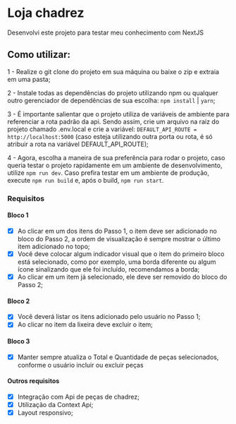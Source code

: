 # Loja chadrez
Desenvolvi este projeto para testar meu conhecimento com NextJS

## Como utilizar:

1 - Realize o git clone do projeto em sua máquina ou baixe o zip e extraia em uma pasta;

2 - Instale todas as dependências do projeto utilizando npm ou qualquer outro gerenciador de dependências de sua escolha: `npm install` | `yarn`;

3 - É importante salientar que o projeto utiliza de variáveis de ambiente para referenciar a rota padrão da api. Sendo assim, crie um arquivo na raiz do projeto chamado .env.local e crie a variável: `DEFAULT_API_ROUTE = http://localhost:5000` (caso esteja utilizando outra porta ou rota, é só atribuir a rota na variável DEFAULT_API_ROUTE);

4 - Agora, escolha a maneira de sua preferência para rodar o projeto, caso queria testar o projeto rapidamente em um ambiente de desenvolvimento, utilize `npm run dev`. Caso prefira testar em um ambiente de produção, execute `npm run build` e, após o build, `npm run start`. 
### Requisitos

#### Bloco 1
- [x] Ao clicar em um dos itens do Passo 1, o item deve ser adicionado no bloco do Passo 2, a ordem de visualização é sempre mostrar o último item adicionado no topo;
- [x] Você deve colocar algum indicador visual que o item do primeiro bloco está selecionado, como por exemplo, uma borda diferente ou algum ícone sinalizando que ele foi incluído, recomendamos a borda;
- [x] Ao clicar em um item já selecionado, ele deve ser removido do bloco do Passo 2;

#### Bloco 2
- [x] Você deverá listar os itens adicionado pelo usuário no Passo 1;
- [x] Ao clicar no item da lixeira deve excluir o item;

#### Bloco 3
- [x] Manter sempre atualiza o Total e Quantidade de peças selecionados, conforme o usuário incluir ou excluir peças

#### Outros requisitos
- [x] Integração com Api de peças de chadrez;
- [x] Utilização da Context Api;
- [x] Layout responsivo;
